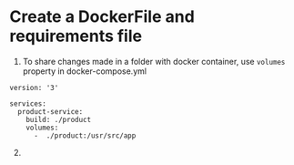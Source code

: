 # Create a DockerFile and requirements file

1. To share changes made in a folder with docker container, use `volumes` property in docker-compose.yml

```
version: '3'

services:
  product-service:
    build: ./product
    volumes:
      -  ./product:/usr/src/app
```

2. 